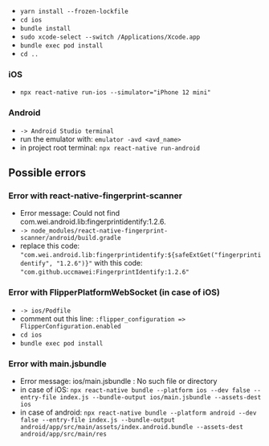 * `yarn install --frozen-lockfile`
* `cd ios`
* `bundle install`
* `sudo xcode-select --switch /Applications/Xcode.app`
* `bundle exec pod install`
* `cd ..`

### iOS

* `npx react-native run-ios --simulator="iPhone 12 mini"`

### Android

* `-> Android Studio terminal`
* run the emulator with: `emulator -avd <avd_name>`
* in project root terminal: `npx react-native run-android`

## Possible errors

### Error with react-native-fingerprint-scanner
* Error message: Could not find com.wei.android.lib:fingerprintidentify:1.2.6.
* `-> node_modules/react-native-fingerprint-scanner/android/build.gradle`
* replace this code: `"com.wei.android.lib:fingerprintidentify:${safeExtGet("fingerprintidentify", "1.2.6")}"`
with this code: `"com.github.uccmawei:FingerprintIdentify:1.2.6"`

### Error with FlipperPlatformWebSocket (in case of iOS)
* `-> ios/Podfile`
* comment out this line: `:flipper_configuration => FlipperConfiguration.enabled`
* `cd ios`
* `bundle exec pod install`

### Error with main.jsbundle
* Error message: ios/main.jsbundle : No such file or directory
* in case of iOS: `npx react-native bundle --platform ios --dev false --entry-file index.js --bundle-output ios/main.jsbundle --assets-dest ios`
* in case of android: `npx react-native bundle --platform android --dev false --entry-file index.js --bundle-output android/app/src/main/assets/index.android.bundle --assets-dest android/app/src/main/res`
